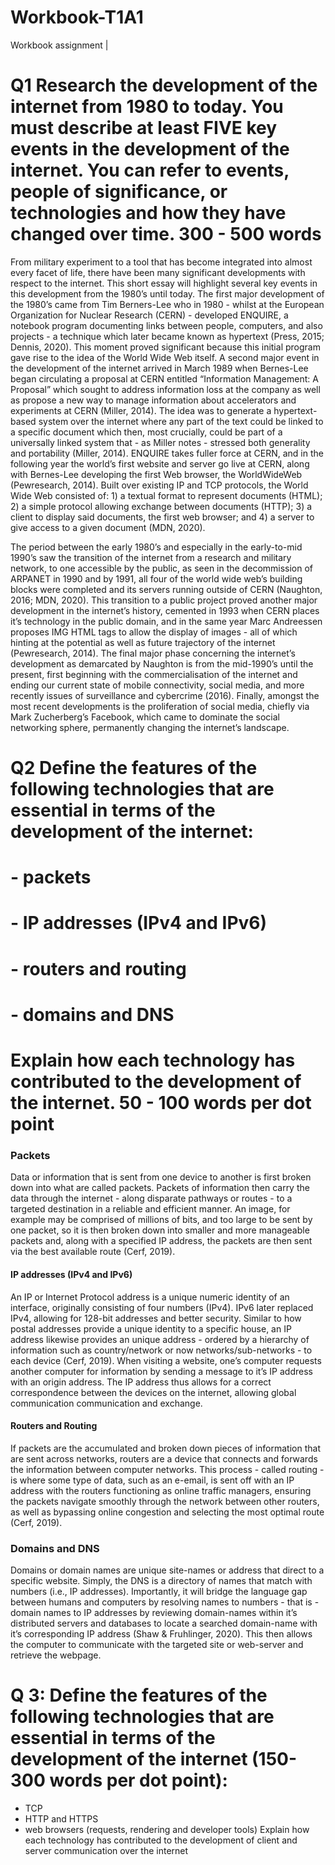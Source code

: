 # Workbook-T1A1
Workbook assignment | 

# Q1 Research the development of the internet from 1980 to today. You must describe at least FIVE key events in the development of the internet. You can refer to events, people of significance, or technologies and how they have changed over time. 300 - 500 words

From military experiment to a tool that has become integrated into almost every facet of life, there have been many significant developments with respect to the internet. This short essay will highlight several key events in this development from the 1980’s until today. The first major development of the 1980’s came from Tim Berners-Lee who in 1980 - whilst at the European Organization for Nuclear Research (CERN) - developed ENQUIRE, a notebook program documenting links between people, computers, and also projects - a technique which later became known as hypertext (Press, 2015; Dennis, 2020). This moment proved significant because this initial program gave rise to the idea of the World Wide Web itself. A second major event in the development of the internet arrived in March 1989 when Bernes-Lee began circulating a proposal at CERN entitled “Information Management: A Proposal” which sought to address information loss at the company as well as propose a new way to manage information about accelerators and experiments at CERN (Miller, 2014). The idea was to generate a hypertext-based system over the internet where any part of the text could be linked to a specific document which then, most crucially, could be part of a universally linked system that - as Miller notes - stressed both generality and portability (Miller, 2014). ENQUIRE takes fuller force at CERN, and in the following year the world’s first website and server go live at CERN, along with Bernes-Lee developing the first Web browser, the WorldWideWeb (Pewresearch, 2014). Built over existing IP and TCP protocols, the World Wide Web consisted of: 1) a textual format to represent documents (HTML); 2) a simple protocol allowing exchange between documents (HTTP); 3) a client to display said documents, the first web browser; and 4) a server to give access to a given document (MDN, 2020).

The period between the early 1980’s and especially in the early-to-mid 1990’s saw the transition of the internet from a research and military network, to one accessible by the public, as seen in the decommission of ARPANET in 1990 and by 1991, all four of the world wide web’s building blocks were completed and its servers running outside of CERN (Naughton, 2016; MDN, 2020). This transition to a public project proved another major development in the internet’s history, cemented in 1993 when CERN places it’s technology in the public domain, and in the same year Marc Andreessen proposes IMG HTML tags to allow the display of images - all of which hinting at the potential as well as future trajectory of the internet (Pewresearch, 2014). The final major phase concerning the internet’s development as demarcated by Naughton is from the mid-1990’s until the present, first beginning with the commercialisation of the internet and ending our current state of mobile connectivity, social media, and more recently issues of surveillance and cybercrime (2016). Finally, amongst the most recent developments is the proliferation of social media, chiefly via Mark Zucherberg’s Facebook, which came to dominate the social networking sphere, permanently changing the internet’s landscape. 



# Q2	Define the features of the following technologies that are essential in terms of the development of the internet:
# - packets
# - IP addresses (IPv4 and IPv6)
# - routers and routing
# - domains and DNS
# Explain how each technology has contributed to the development of the internet. 50 - 100 words per dot point

### Packets
Data or information that is sent from one device to another is first broken down into what are called packets. Packets of information then carry the data through the internet - along disparate pathways or routes - to a targeted destination in a reliable and efficient manner. An image, for example may be comprised of millions of bits, and too large to be sent by one packet, so it is then broken down into smaller and more manageable packets and, along with a specified IP address, the packets are then sent via the best available route (Cerf, 2019). 

#### IP addresses (IPv4 and IPv6)
An IP or Internet Protocol address is a unique numeric identity of an interface, originally consisting of four numbers (IPv4). IPv6 later replaced IPv4, allowing for 128-bit addresses and better security. Similar to how postal addresses provide a unique identity to a specific house, an IP address likewise provides an unique address - ordered by a hierarchy of information such as country/network or now networks/sub-networks -  to each device (Cerf, 2019). When visiting a website, one’s computer requests another computer for information by sending a message to it’s IP address with an origin address. The IP address thus allows for a correct correspondence between the devices on the internet, allowing global communication communication and exchange. 

#### Routers and Routing
If packets are the accumulated and broken down pieces of information that are sent across networks, routers are a device that connects and forwards the information between computer networks. This process - called routing - is where some type of data, such as an e-email, is sent off with an IP address with the routers functioning as online traffic managers, ensuring the packets navigate smoothly through the network between other routers, as well as bypassing online congestion and selecting the most optimal route (Cerf, 2019).


### Domains and DNS
Domains or domain names are unique site-names or address that direct to a specific website. Simply, the DNS is a directory of names that match with numbers (i.e., IP addresses). Importantly, it will bridge the language gap between humans and computers by resolving names to numbers - that is - domain names to IP addresses by reviewing domain-names within it’s distributed servers and databases to locate a searched domain-name with it’s corresponding IP address (Shaw & Fruhlinger, 2020). This then allows the computer to communicate with the targeted site or web-server and retrieve the webpage. 

# Q 3: Define the features of the following technologies that are essential in terms of the development of the internet (150-300 words per dot point):
 - TCP 
 - HTTP and HTTPS
 - web browsers (requests, rendering and developer tools) 
Explain how each technology has contributed to the development of client and server communication over the internet 
